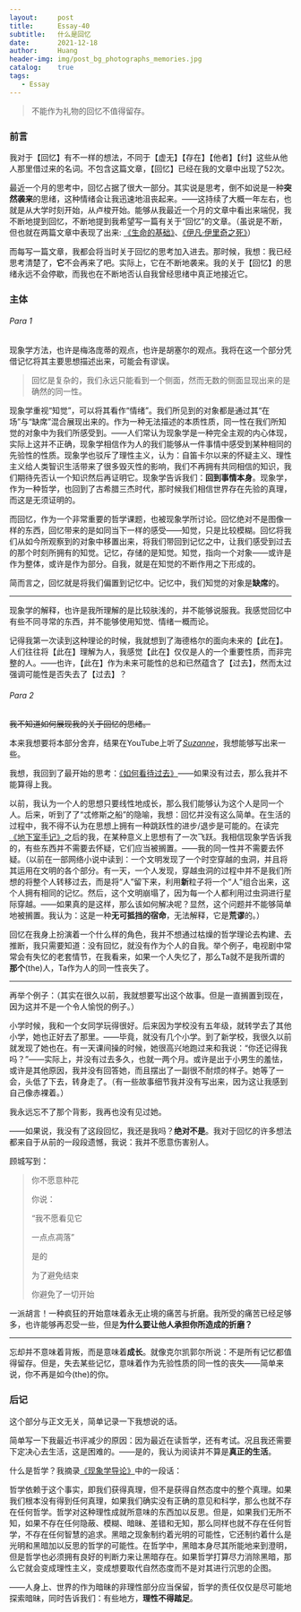 ```yaml
---
layout:     post
title:      Essay-40
subtitle:   什么是回忆
date:       2021-12-18
author:     Huang
header-img: img/post_bg_photographs_memories.jpg
catalog:    true
tags:
   - Essay
---
```


> 不能作为礼物的回忆不值得留存。

### 前言

我对于【回忆】有不一样的想法，不同于【虚无】【存在】【他者】【纣】这些从他人那里借过来的名词。不包含这篇文章，【回忆】已经在我的文章中出现了52次。

最近一个月的思考中，回忆占据了很大一部分。其实说是思考，倒不如说是一种**突然袭来**的思绪，这种情绪会让我迅速地沮丧起来。——这持续了大概一年左右，也就是从大学时刻开始，从卢梭开始。能够从我最近一个月的文章中看出来端倪，我不断地提到回忆，不断地提到我希望写一篇有关于“回忆”的文章。（虽说是不断，但也就在两篇文章中表现了出来: [《生命的基础》](https://xn--29s704loyd.com/2021/12/14/Essay-38/#para-3)、[《伊凡·伊里奇之死》](https://xn--29s704loyd.com/2021/11/07/The-Death-of-Ivan-Ilyich/#para-2)）

而每写一篇文章，我都会将当时关于回忆的思考加入进去。那时候，我想：我已经思考清楚了，**它**不会再来了吧。实际上，它在不断地袭来。我的关于【回忆】的思绪永远不会停歇，而我也在不断地否认自我曾经思绪中真正地接近它。

### 主体

###### Para 1

现象学方法，也许是梅洛庞蒂的观点，也许是胡塞尔的观点。我将在这一个部分凭借记忆将其主要思想描述出来，可能会有谬误。

> 回忆是复杂的，我们永远只能看到一个侧面，然而无数的侧面显现出来的是确然的同一性。

现象学重视“知觉”，可以将其看作“情绪”。我们所见到的对象都是通过其“在场”与“缺席”混合展现出来的。作为一种无法描述的本质性质，同一性在我们所知觉的对象中为我们所感受到。——人们常认为现象学是一种完全主观的内心体现，实际上这并不正确，现象学相信作为人的我们能够从一件事情中感受到某种相同的先验性的性质。现象学也驳斥了理性主义，认为：自笛卡尔以来的怀疑主义、理性主义给人类智识生活带来了很多毁灭性的影响，我们不再拥有共同相信的知识，我们期待先否认一个知识然后再证明它。现象学告诉我们：**回到事情本身**。现象学，作为一种哲学，也回到了古希腊三杰时代，那时候我们相信世界存在先验的真理，而这是无须证明的。

而回忆，作为一个非常重要的哲学课题，也被现象学所讨论。回忆绝对不是图像一样的东西，回忆带来的是如同当下一样的感受——知觉，只是比较模糊。回忆将我们从如今所观察到的对象中移置出来，将我们带回到记忆之中，让我们感受到过去的那个时刻所拥有的知觉。记忆，存储的是知觉。知觉，指向一个对象——或许是作为整体，或许是作为部分。自我，就是在知觉的不断作用之下形成的。

简而言之，回忆就是将我们偏置到记忆中。记忆中，我们知觉的对象是**缺席**的。

---

现象学的解释，也许是我所理解的是比较肤浅的，并不能够说服我。我感觉回忆中有些不同寻常的东西，并不能够使用知觉、情绪一概而论。

记得我第一次读到这种理论的时候，我就想到了海德格尔的面向未来的【此在】。人们往往将【此在】理解为人，我感觉【此在】仅仅是人的一个重要性质，而非完整的人。——也许，【此在】作为未来可能性的总和已然蕴含了【过去】，然而太过强调可能性是否失去了【过去】？

###### Para 2

<s>我不知道如何展现我的关于回忆的思绪。</s>

本来我想要将本部分舍弃，结果在YouTube上听了[*Suzanne*](https://www.youtube.com/watch?v=yBu4U31AVkU)，我想能够写出来一些。

我想，我回到了最开始的思考：[《如何看待过去》](https://xn--29s704loyd.com/2021/06/22/Essay-13/)——如果没有过去，那么我并不能算得上我。

以前，我认为一个人的思想只要线性地成长，那么我们能够认为这个人是同一个人。后来，听到了了“忒修斯之船”的隐喻，我想：回忆并没有这么简单。在生活的过程中，我不得不认为在思想上拥有一种跳跃性的进步/退步是可能的。在读完[《地下室手记》](https://xn--29s704loyd.com/2021/05/25/Notes-from-Underground/)之后的我，在某种意义上思想有了一次飞跃。我相信现象学告诉我的，有些东西并不需要去怀疑，它们应当被搁置。——我的同一性并不需要去怀疑。（以前在一部网络小说中读到：一个文明发现了一个时空穿越的虫洞，并且将其运用在文明的各个部分。有一天，一个人发现，穿越虫洞的过程中并不是我们所想的将整个人转移过去，而是将“人”留下来，利用**新**粒子将一个“人”组合出来，这个人拥有相同的记忆。然后，这个文明崩塌了，因为每一个人都利用过虫洞进行星际穿越。——如果真的是这样，那么该如何解决呢？显然，这个问题并不能够简单地被搁置。我认为：这是一种**无可抵挡的宿命**，无法解释，它是**荒谬**的。）

回忆在我身上扮演着一个什么样的角色，我并不想通过枯燥的哲学理论去构建、去推断，我只需要知道：没有回忆，就没有作为个人的自我。举个例子，电视剧中常常会有失忆的老套情节，在我看来，如果一个人失忆了，那么Ta就不是我所谓的**那个**(the)人，Ta作为人的同一性丧失了。

---

再举个例子：（其实在很久以前，我就想要写出这个故事。但是一直搁置到现在，因为这并不是一个令人愉悦的例子。）

小学时候，我和一个女同学玩得很好。后来因为学校没有五年级，就转学去了其他小学，她也正好去了那里。——毕竟，就没有几个小学。到了新学校，我很久以前就发现了她也在。有一天课间操的时候，她很高兴地跑过来和我说：“你还记得我吗？”——实际上，并没有过去多久，也就一两个月。或许是出于小男生的羞怯，或许是其他原因，我并没有回答她，而且摆出了一副很不耐烦的样子。她等了一会，头低了下去，转身走了。（有一些故事细节我并没有写出来，因为这让我感到自己像赤裸着。）

我永远忘不了那个背影，我再也没有见过她。

——如果说，我没有了这段回忆，我还是我吗？**绝对不是**。我对于回忆的许多想法都来自于从前的一段段遗憾，我说：我并不愿意伤害别人。

顾城写到：

> 你不愿意种花
> 
> 你说：
> 
> “我不愿看见它
> 
> 一点点凋落”
> 
> 是的
> 
> 为了避免结束
> 
> 你避免了一切开始

一派胡言！一种疯狂的开始意味着永无止境的痛苦与折磨。我所受的痛苦已经足够多，也许能够再忍受一些，但是**为什么要让他人承担你所造成的折磨？**

---

忘却并不意味着背叛，而是意味着**成长**。就像克尔凯郭尔所说：不是所有记忆都值得留存。但是，失去某些记忆，意味着作为先验性质的同一性的丧失——简单来说，你不再是如今(the)的你。

### 后记

这个部分与正文无关，简单记录一下我想说的话。

简单写一下我最近书评减少的原因：因为最近在读哲学，还有考试。况且我还需要下定决心去生活，这是困难的。——是的，我认为阅读并不算是**真正的生活**。

什么是哲学？我摘录[《现象学导论》](https://book.douban.com/subject/35375620/)中的一段话：

哲学依赖于这个事实，即我们获得真理，但不是获得自然态度中的整个真理。如果我们根本没有得到任何真理，如果我们确实没有正确的意见和科学，那么也就不存在任何哲学。哲学对这种理性成就所意味的东西加以反思。但是，如果我们无所不知，如果不存在任何隐蔽、模糊、暗昧、差错和无知，那么同样也就不存在任何哲学，不存在任何智慧的追求。黑暗之现象制约着光明的可能性，它还制约着什么是光明和黑暗加以反思的哲学的可能性。在哲学中，黑暗本身尽其所能地来到澄明，但是哲学也必须拥有良好的判断力来让黑暗存在。如果哲学打算尽力消除黑暗，那么它就会变成理性主义，变成想要取代自然态度而不是对其进行沉思的企图。

——人身上、世界的作为暗昧的非理性部分应当保留，哲学的责任仅仅是尽可能地探索暗昧，同时告诉我们：有些地方，**理性不得踏足**。
